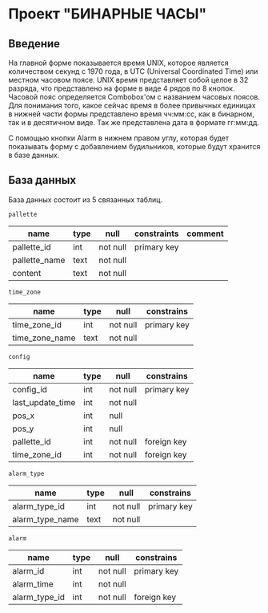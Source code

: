 #    Проект "БИНАРНЫЕ ЧАСЫ"

## Введение

На главной форме показывается время UNIX, которое является количеством секунд с 1970 года, 
в UTC (Universal Coordinated Time) или местном часовом поясе. UNIX время представляет собой целое в 32 разряда,
что представлено на форме в виде 4 рядов по 8 кнопок. Часовой пояс определяется Combobox'oм с названием часовых поясов. Для понимания того, какое сейчас время в более привычных единицах в нижней части формы представлено время чч:мм:сс, как в бинарном, так и в десятичном виде. Так же представлена дата в формате гг:мм:дд.

С помощью кнопки Alarm  в нижнем правом углу, которая будет показывать форму с добавлением будильников, которые будут хранится в базе данных.

## База данных

База данных состоит из 5 связанных таблиц.

`pallette`

|name              |type|null    |constraints| comment                         |
|------------------|----|--------|-----------|---------------------------------|
| pallette_id      |int |not null|primary key|
| pallette_name    |text|not null|           |
| content          |text|not null|           |


`time_zone`

|name             |type|null    |constrains |
|-----------------|----|--------|-----------|
| time_zone_id    |int |not null|primary key|
| time_zone_name  |text|not null|           |

`config`

|name             |type|null    |constrains |
|-----------------|----|--------|-----------|
| config_id       |int |not null|primary key|
| last_update_time|int |not null|           |
| pos_x           |int |null    |           |
| pos_y           |int |null    |           |
| pallette_id     |int |not null|foreign key|
| time_zone_id    |int |not null|foreign key|

`alarm_type`

|name             |type|null    |constrains |
|-----------------|----|--------|-----------|
| alarm_type_id   |int |not null|primary key|
| alarm_type_name |text|not null|           |

`alarm`

|name             |type|null    |constrains |
|-----------------|----|--------|-----------|
| alarm_id        |int |not null|primary key|
| alarm_time      |int |not null|           |
| alarm_type_id   |int |not null|foreign key|




